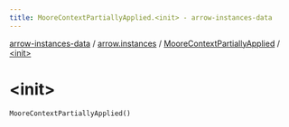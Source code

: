 ```yaml
---
title: MooreContextPartiallyApplied.<init> - arrow-instances-data
---
```


[arrow-instances-data](../../index.html) / [arrow.instances](../index.html) / [MooreContextPartiallyApplied](index.html) / [&lt;init&gt;](./-init-.html)

# &lt;init&gt;

`MooreContextPartiallyApplied()`